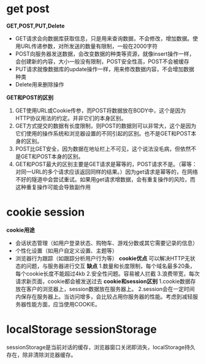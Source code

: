 # get post
**GET,POST,PUT,Delete**
* GET请求会向数据库获取信息，只是用来查询数据，不会修改，增加数据。使用URL传递参数，对所发送的数量有限制，一般在2000字符
* POST向服务器发送数据，会改变数据的种类等资源，就像insert操作一样，会创建新的内容，大小一般没有限制，POST安全性高，POST不会被缓存
* PUT请求就像数据库的update操作一样，用来修改数据内容，不会增加数据种类
* Delete用来删除操作

**GET和POST的区别**

1. GET使用URL或Cookie传参，而POST将数据放在BODY中，这个是因为HTTP协议用法的约定。并非它们的本身区别。
2. GET方式提交的数据有长度限制，则POST的数据则可以非常大，这个是因为它们使用的操作系统和浏览器设置的不同引起的区别。也不是GET和POST本身的区别。
3. POST比GET安全，因为数据在地址栏上不可见，这个说法没毛病，但依然不是GET和POST本身的区别。
4. GET和POST最大的区别主要是GET请求是幂等的，POST请求不是。（幂等：对同一URL的多个请求应该返回同样的结果。）因为get请求是幂等的，在网络不好的隧道中会尝试重试。如果用get请求增数据，会有重复操作的风险，而这种重复操作可能会导致副作用
# cookie session
**cookie用途**
* 会话状态管理（如用户登录状态、购物车、游戏分数或其它需要记录的信息）
* 个性化设置（如用户自定义设置、主题等）
* 浏览器行为跟踪（如跟踪分析用户行为等）
**cookie优点** 
可以解决HTTP无状态的问题，与服务器进行交互 
**缺点** 
1.数量和长度限制，每个域名最多20条，每个cookie长度不能超过4kb 
2.安全性问题。容易被人拦截 
3.浪费带宽，每次请求新页面，cookie都会被发送过去
**cookie和session区别**
1.cookie数据存放在客户的浏览器上，session数据放在服务器上。 
2.session会在一定时间内保存在服务器上。当访问增多，会比较占用你服务器的性能。考虑到减轻服务器性能方面，应当使用COOKIE。

# localStorage sessionStorage
sessionStorage是当前对话的缓存，浏览器窗口关闭即消失，localStorage持久存在，除非清除浏览器缓存。